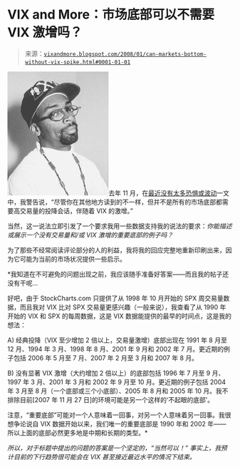 <!--yml

category: 未分类

date: 2024-05-18 18:47:57

-->

# VIX and More：市场底部可以不需要 VIX 激增吗？

> 来源：[`vixandmore.blogspot.com/2008/01/can-markets-bottom-without-vix-spike.html#0001-01-01`](http://vixandmore.blogspot.com/2008/01/can-markets-bottom-without-vix-spike.html#0001-01-01)

![](img/604c6f9c597ff5594d4a8b462afe605b.png)去年 11 月，在[最近没有太多恐惧或波动](http://vixandmore.blogspot.com/2007/11/not-lot-of-fear-or-volatility-lately.html)一文中，我警告说，“尽管你在其他地方读到的不一样，但并不是所有的市场底部都需要高交易量的投降会话，伴随着 VIX 的激增。”

当然，这一说法立即引发了一个要求我用一些数据支持我的说法的要求：*你能描述或展示一个没有交易量和/或 VIX 激增的重要底部的例子吗？*

为了那些不经常阅读评论部分的人的利益，我将我的回应完整地重新印刷出来，因为它可能为当前的市场状况提供一些启示。

*我知道在不可避免的问题出现之前，我应该随手准备好答案——而且我的帖子还没有干呢...

好吧，由于 StockCharts.com 只提供了从 1998 年 10 月开始的 SPX 周交易量数据，而且我对 VIX 比对 SPX 交易量更感兴趣（一般来说），我查看了从 1990 年开始的 VIX 和 SPX 的每周数据，这是 VIX 数据能提供的最早的时间点，这是我的想法：

A) 经典投降（VIX 至少增加 2 倍以上，交易量激增）底部出现在 1991 年 8 月至 12 月、1994 年 3 月、1998 年 8 月、2001 年 9 月和 2002 年 7 月。更近期的例子包括 2006 年 5 月至 7 月、2007 年 2 月至 3 月和 2007 年 8 月。

B) 没有显著 VIX 激增（大约增加 2 倍以上）的底部包括 1996 年 7 月至 9 月、1997 年 3 月、2001 年 3 月和 2002 年 9 月至 10 月。更近期的例子包括 2004 年 3 月至 8 月（一个底部或三个小底部）、2005 年 8 月和 2005 年 10 月。我不排除目前[2007 年 11 月 27 日]的环境可能是另一个这样的‘不起眼的底部’。

注意，“重要底部”可能对一个人意味着一回事，对另一个人意味着另一回事。我很想争论说自 VIX 数据开始以来，我们唯一的重要底部是 1990 年和 2002 年——所以上面的底部必然更多地是中期和长期的类型。*

*所以，对于标题中提出的问题的答案是一个坚定的，“当然可以！” 事实上，我预计目前的下行趋势很可能会在 VIX 甚至接近最近水平的情况下结束。*
